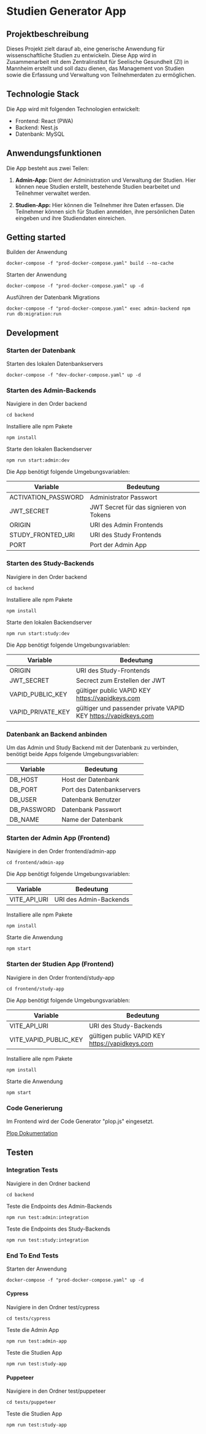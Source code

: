 # Studien Generator App

## Projektbeschreibung

Dieses Projekt zielt darauf ab, eine generische Anwendung für wissenschaftliche Studien zu entwickeln. Diese App wird in Zusammenarbeit mit dem Zentralinstitut für Seelische Gesundheit (ZI) in Mannheim erstellt und soll dazu dienen, das Management von Studien sowie die Erfassung und Verwaltung von Teilnehmerdaten zu ermöglichen.

## Technologie Stack

Die App wird mit folgenden Technologien entwickelt:

- Frontend: React (PWA)
- Backend: Nest.js
- Datenbank: MySQL

## Anwendungsfunktionen

Die App besteht aus zwei Teilen:

1. **Admin-App:** Dient der Administration und Verwaltung der Studien. Hier können neue Studien erstellt, bestehende Studien bearbeitet und Teilnehmer verwaltet werden.

2. **Studien-App:** Hier können die Teilnehmer ihre Daten erfassen. Die Teilnehmer können sich für Studien anmelden, ihre persönlichen Daten eingeben und ihre Studiendaten einreichen.

## Getting started

Builden der Anwendung

```console
docker-compose -f "prod-docker-compose.yaml" build --no-cache
```

Starten der Anwendung

```console
docker-compose -f "prod-docker-compose.yaml" up -d
```

Ausführen der Datenbank Migrations

```console
docker-compose -f "prod-docker-compose.yaml" exec admin-backend npm run db:migration:run
```

## Development

### Starten der Datenbank

Starten des lokalen Datenbankservers

```console
docker-compose -f "dev-docker-compose.yaml" up -d
```

### Starten des Admin-Backends

Navigiere in den Order backend

```console
cd backend
```

Installiere alle npm Pakete

```console
npm install
```

Starte den lokalen Backendserver

```console
npm run start:admin:dev
```

Die App benötigt folgende Umgebungsvariablen:

| Variable            | Bedeutung                               |
| ------------------- | --------------------------------------- |
| ACTIVATION_PASSWORD | Administrator Passwort                  |
| JWT_SECRET          | JWT Secret für das signieren von Tokens |
| ORIGIN              | URI des Admin Frontends                 |
| STUDY_FRONTED_URI   | URI des Study Frontends                 |
| PORT                | Port der Admin App                      |

### Starten des Study-Backends

Navigiere in den Order backend

```console
cd backend
```

Installiere alle npm Pakete

```console
npm install
```

Starte den lokalen Backendserver

```console
npm run start:study:dev
```

Die App benötigt folgende Umgebungsvariablen:

| Variable          | Bedeutung                                                      |
| ----------------- | -------------------------------------------------------------- |
| ORIGIN            | URI des Study-Frontends                                        |
| JWT_SECRET        | Secrect zum Erstellen der JWT                                  |
| VAPID_PUBLIC_KEY  | gültiger public VAPID KEY https://vapidkeys.com                |
| VAPID_PRIVATE_KEY | gültiger und passender private VAPID KEY https://vapidkeys.com |

### Datenbank an Backend anbinden

Um das Admin und Study Backend mit der Datenbank zu verbinden, benötigt beide Apps folgende Umgebungsvariablen:

| Variable    | Bedeutung                 |
| ----------- | ------------------------- |
| DB_HOST     | Host der Datenbank        |
| DB_PORT     | Port des Datenbankservers |
| DB_USER     | Datenbank Benutzer        |
| DB_PASSWORD | Datenbank Passwort        |
| DB_NAME     | Name der Datenbank        |

### Starten der Admin App (Frontend)

Navigiere in den Order frontend/admin-app

```console
cd frontend/admin-app
```

Die App benötigt folgende Umgebungsvariablen:

| Variable     | Bedeutung              |
| ------------ | ---------------------- |
| VITE_API_URI | URI des Admin-Backends |

Installiere alle npm Pakete

```console
npm install
```

Starte die Anwendung

```console
npm start
```

### Starten der Studien App (Frontend)

Navigiere in den Order frontend/study-app

```console
cd frontend/study-app
```

Die App benötigt folgende Umgebungsvariablen:

| Variable              | Bedeutung                                       |
| --------------------- | ----------------------------------------------- |
| VITE_API_URI          | URI des Study-Backends                          |
| VITE_VAPID_PUBLIC_KEY | gültigen public VAPID KEY https://vapidkeys.com |

Installiere alle npm Pakete

```console
npm install
```

Starte die Anwendung

```console
npm start
```

### Code Generierung

Im Frontend wird der Code Generator "plop.js" eingesetzt.

[Plop Dokumentation](documentation/plop.md)

## Testen

### Integration Tests

Navigiere in den Ordner backend

```console
cd backend
```

Teste die Endpoints des Admin-Backends

```console
npm run test:admin:integration
```

Teste die Endpoints des Study-Backends

```console
npm run test:study:integration
```

### End To End Tests

Starten der Anwendung

```console
docker-compose -f "prod-docker-compose.yaml" up -d
```

#### Cypress

Navigiere in den Ordner test/cypress

```console
cd tests/cypress
```

Teste die Admin App

```console
npm run test:admin-app
```

Teste die Studien App

```console
npm run test:study-app
```

#### Puppeteer

Navigiere in den Ordner test/puppeteer

```console
cd tests/puppeteer
```

Teste die Studien App

```console
npm run test:study-app
```

